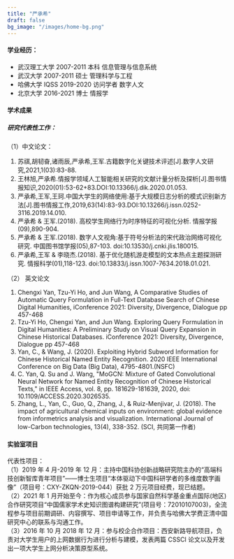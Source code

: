 ```yaml
---
title: "严承希"
draft: false
bg_image: "/images/home-bg.png"
---
```


#### 学业经历：

- 武汉理工大学 2007-2011 本科 信息管理与信息系统
- 武汉大学 2007-2011 硕士 管理科学与工程
- 哈佛大学 IQSS 2019-2020 访问学者 数字人文
- 北京大学 2016-2021 博士 情报学

#### 学术成果

##### 研究代表性工作：

（1）中文论文：

1. 苏祺,胡韧奋,诸雨辰,严承希,王军.古籍数字化关键技术评述[J].数字人文研究,2021,1(03):83-88.
2. 王林旭,严承希.情报学领域人工智能相关研究的文献计量分析及探析[J].图书情报知识,2020(01):53-62+83.DOI:10.13366/j.dik.2020.01.053.
3. 严承希,王军,王珂.中国大学生的网络使用:基于大规模日志分析的模式识别新方法[J].图书情报工作,2019,63(14):83-93.DOI:10.13266/j.issn.0252-3116.2019.14.010.
4. 严承希 & 王军.(2018). 高校学生网络行为时序特征的可视化分析. 情报学报(09),890-904.
5. 严承希 & 王军.(2018). 数字人文视角:基于符号分析法的宋代政治网络可视化研究. 中国图书馆学报(05),87-103. doi:10.13530/j.cnki.jlis.180015.
6. 严承希,王军 & 李晓杰.(2018). 基于优化随机游走模型的文本热点主题探测研究. 情报科学(01),118-123. doi:10.13833/j.issn.1007-7634.2018.01.021.

（2） 英文论文

1. Chengxi Yan, Tzu-Yi Ho, and Jun Wang, A Comparative Studies of Automatic Query Formulation in Full-Text Database Search of Chinese Digital Humanities, iConference 2021: Diversity, Divergence, Dialogue pp 457-468
2. Tzu-Yi Ho, Chengxi Yan, and Jun Wang. Exploring Query Formulation in Digital Humanities: A Preliminary Study on Visual Query Expansion in Chinese Historical Databases. iConference 2021: Diversity, Divergence, Dialogue pp 457-468
3. Yan, C., & Wang, J. (2020). Exploiting Hybrid Subword Information for Chinese Historical Named Entity Recognition. 2020 IEEE International Conference on Big Data (Big Data), 4795-4801.(NSFC)
4. C. Yan, Q. Su and J. Wang, "MoGCN: Mixture of Gated Convolutional Neural Network for Named Entity Recognition of Chinese Historical Texts," in IEEE Access, vol. 8, pp. 181629-181639, 2020, doi: 10.1109/ACCESS.2020.3026535.
5. Zhang, L., Yan, C., Guo, Q., Zhang, J., & Ruiz-Menjivar, J. (2018). The impact of agricultural chemical inputs on environment: global evidence from informetrics analysis and visualization. International Journal of low-Carbon technologies, 13(4), 338-352. (SCI, 共同第一作者)

#### 实验室项目

代表性项目：  
（1）2019 年 4 月-2019 年 12 月：主持中国科协创新战略研究院主办的“高端科技创新智库青年项目”——博士生项目“本体驱动下中国科研学者的多维度数字画像”（项目号：CXY-ZKQN-2019-044）获批 2 万元项目经费，现已结题。  
（2）2021 年 1 月开始至今：作为核心成员参与国家自然科学基金重点国际(地区)合作研究项目“中国儒家学术史知识图谱构建研究”(项目号：72010107003)，全流程参与项目前期调研、内容撰写、项目申请等工作，并负责与哈佛大学费正清中国研究中心的联系与沟通工作。  
（3）2016 年 10 月 2018 年 12 月：参与校企合作项目：西安新路导航项目，负责对大学生用户的上网数据行为进行分析与建模，发表两篇 CSSCI 论文以及开发出一项大学生上网分析决策原型系统。
